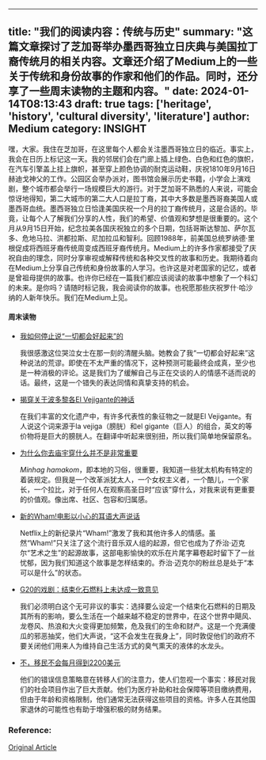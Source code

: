 
---
title: "我们的阅读内容：传统与历史"
summary: "这篇文章探讨了芝加哥举办墨西哥独立日庆典与美国拉丁裔传统月的相关内容。文章还介绍了Medium上的一些关于传统和身份故事的作家和他们的作品。同时，还分享了一些周末读物的主题和内容。"
date: 2024-01-14T08:13:43
draft: true
tags: ['heritage', 'history', 'cultural diversity', 'literature']
author: Medium
category: INSIGHT
---

嘿，大家。我住在芝加哥，在这里每个人都会关注墨西哥独立日的临近。事实上，我会在日历上标记这一天。我的邻居们会在门廊上插上绿色、白色和红色的旗帜，在汽车引擎盖上挂上旗帜，甚至穿上颜色协调的耐克运动鞋，庆祝1810年9月16日赫迪戈神父的工作。公园区会举办派对，图书馆会展示历史书籍，小学会上演戏剧，整个城市都会举行一场规模巨大的游行。对于芝加哥不熟悉的人来说，可能会惊讶地得知，第二大城市的第二大人口是拉丁裔，其中大多数是墨西哥裔美国人或墨西哥血统。墨西哥独立日恰逢美国庆祝一个月的拉丁裔传统月，这是合适的。毕竟，让每个人了解我们分享的人性，我们的希望、价值观和梦想是很重要的。这个月从9月15日开始，纪念拉美各国庆祝独立的多个日期，包括哥斯达黎加、萨尔瓦多、危地马拉、洪都拉斯、尼加拉瓜和智利。回顾1988年，前美国总统罗纳德·里根促成将西班牙裔传统周变成西班牙裔传统月。Medium上的许多作家都接受了庆祝自由的理念，同时分享审视或解释传统和各种交叉性的故事和历史。我期待着向在Medium上分享自己传统和身份故事的人学习。也许这是对老国家的记忆，或者是曾祖母提供的故事。也许你已经在一篇我们都应该阅读的故事中想象了一个科幻的未来。是你吗？请随时标记我，我会阅读你的故事。也祝愿那些庆祝罗什·哈沙纳的人新年快乐。我们在Medium上见。

#### 周末读物

- [我如何停止说“一切都会好起来”的](https://medium.com/@JaySillings/how-9-11-taught-me-to-stop-saying-everything-will-be-okay-90195fb52c86)

  我很感激这位哭泣女士在那一刻的清醒头脑。她教会了我“一切都会好起来”这种说法的荒谬。即使在不太严重的情况下，这种预测可能最终会成真，至少也是一种消极的评论。这是我们为了缓解自己与正在交谈的人的情感不适而说的话。最终，这是一个错失的表达同情和真挚支持的机会。

- [揭穿关于波多黎各El Vejigante的神话](https://ilusionespub.com/debunking-the-myths-surrounding-el-vejigante-puertorrique%C3%B1o-198797a94da2)

  在我们丰富的文化遗产中，有许多代表性的象征物之一就是El Vejigante。有人说这个词来源于la vejiga（膀胱）和el gigante（巨人）的组合，英文的等价物将是巨大的膀胱人。在翻译中听起来很别扭，所以我们简单地保留原名。

- [为什么你去庙宇穿什么并不是非常重要](https://rabbinikki.medium.com/why-it-doesnt-really-matter-what-you-wear-to-temple-7519b8c98b52)

  *Minhag hamakom*，即本地的习俗，很重要，我知道一些犹太机构有特定的着装规定。但我是一个改革派犹太人，一个女权主义者，一个酷儿，一个家长，一个拉比，对于任何人在观察高圣日时“应该”穿什么，对我来说有更重要的价值观。像出席、社区、包容和归属感。

- [新的Wham!电影以小心的耳语大声说话](https://tomcendejas.medium.com/the-new-wham-film-speaks-loudly-in-careful-whispers-fb232fade13a)

  Netflix上的新纪录片“Wham!”激发了我和其他许多人的情感。虽然“Wham!”只关注了这个流行音乐双人组的起源，但它也成为了乔治·迈克尔“艺术之生”的起源故事，这部电影愉快的欢乐在片尾字幕卷起时留下了一丝忧郁，因为我们知道这个故事是怎样结束的。乔治·迈克尔的粉丝总是处于“本可以是什么”的状态。

- [G20的戏剧：结束化石燃料上未达成一致意见](https://medium.com/enrique-dans/a-g20-drama-no-agreement-on-ending-fossil-fuels-688b4b674518)

  我们必须明白这个无可非议的事实：选择要么设定一个结束化石燃料的日期及其所有的影响，要么生活在一个越来越不稳定的世界中，在这个世界中飓风、龙卷风、热浪和大火变得更加频繁，危及我们的生命和财产。这是一个充满傻瓜的邪恶抽奖，他们大声说，“这不会发生在我身上”，同时敦促他们的政府不要关闭他们用来人为维持自己生活方式的臭气熏天的液体的水龙头。

- [不，移民不会每月得到2200美元](https://extremearturo.medium.como-immigrants-dont-get-2-200-month-7c76df975428)

  他们的错误信息策略意在转移人们的注意力，使人们忽视一个事实：移民对我们的社会项目作出了巨大贡献。他们为医疗补助和社会保障等项目缴纳费用，但由于年龄和资格限制，他们通常无法获得这些项目的资格。许多人在其他国家退休的可能性也有助于增强积极的财务结果。


### Reference:
[Original Article](https://blog.medium.com/what-were-reading-heritage-and-history-cd79999cd43d?source=rss-a32c340ea342------2) 